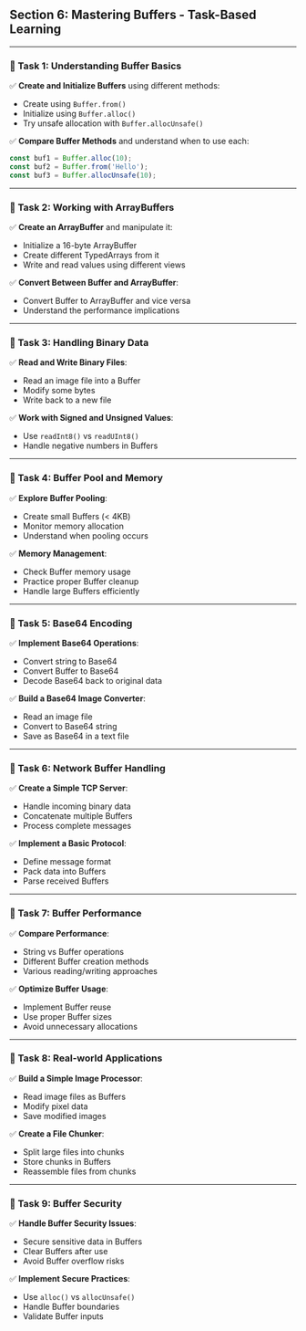 ## Section 6: Mastering Buffers - Task-Based Learning

---

### **🔹 Task 1: Understanding Buffer Basics**

✅ **Create and Initialize Buffers** using different methods:
- Create using `Buffer.from()`
- Initialize using `Buffer.alloc()`
- Try unsafe allocation with `Buffer.allocUnsafe()`

✅ **Compare Buffer Methods** and understand when to use each:
```javascript
const buf1 = Buffer.alloc(10);
const buf2 = Buffer.from('Hello');
const buf3 = Buffer.allocUnsafe(10);
```

---

### **🔹 Task 2: Working with ArrayBuffers**

✅ **Create an ArrayBuffer** and manipulate it:
- Initialize a 16-byte ArrayBuffer
- Create different TypedArrays from it
- Write and read values using different views

✅ **Convert Between Buffer and ArrayBuffer**:
- Convert Buffer to ArrayBuffer and vice versa
- Understand the performance implications

---

### **🔹 Task 3: Handling Binary Data**

✅ **Read and Write Binary Files**:
- Read an image file into a Buffer
- Modify some bytes
- Write back to a new file

✅ **Work with Signed and Unsigned Values**:
- Use `readInt8()` vs `readUInt8()`
- Handle negative numbers in Buffers

---

### **🔹 Task 4: Buffer Pool and Memory**

✅ **Explore Buffer Pooling**:
- Create small Buffers (< 4KB)
- Monitor memory allocation
- Understand when pooling occurs

✅ **Memory Management**:
- Check Buffer memory usage
- Practice proper Buffer cleanup
- Handle large Buffers efficiently

---

### **🔹 Task 5: Base64 Encoding**

✅ **Implement Base64 Operations**:
- Convert string to Base64
- Convert Buffer to Base64
- Decode Base64 back to original data

✅ **Build a Base64 Image Converter**:
- Read an image file
- Convert to Base64 string
- Save as Base64 in a text file

---

### **🔹 Task 6: Network Buffer Handling**

✅ **Create a Simple TCP Server**:
- Handle incoming binary data
- Concatenate multiple Buffers
- Process complete messages

✅ **Implement a Basic Protocol**:
- Define message format
- Pack data into Buffers
- Parse received Buffers

---

### **🔹 Task 7: Buffer Performance**

✅ **Compare Performance**:
- String vs Buffer operations
- Different Buffer creation methods
- Various reading/writing approaches

✅ **Optimize Buffer Usage**:
- Implement Buffer reuse
- Use proper Buffer sizes
- Avoid unnecessary allocations

---

### **🔹 Task 8: Real-world Applications**

✅ **Build a Simple Image Processor**:
- Read image files as Buffers
- Modify pixel data
- Save modified images

✅ **Create a File Chunker**:
- Split large files into chunks
- Store chunks in Buffers
- Reassemble files from chunks

---

### **🔹 Task 9: Buffer Security**

✅ **Handle Buffer Security Issues**:
- Secure sensitive data in Buffers
- Clear Buffers after use
- Avoid Buffer overflow risks

✅ **Implement Secure Practices**:
- Use `alloc()` vs `allocUnsafe()`
- Handle Buffer boundaries
- Validate Buffer inputs
